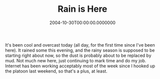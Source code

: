 ﻿---
title: Rain is Here
date: "2004-10-30T00:00:00.0000000"
featuredImage: img/rain-is-here-featured.png
---

It's been cool and overcast today (all day, for the first time since I've been here). It rained some this evening, and the rainy season is supposed to be starting right about now, so the dust is probably about to be replaced by mud. Not much new here, just continuing to mark time and do my job. Internet has been working acceptably most of the week since I hooked up the platoon last weekend, so that's a plus, at least.

